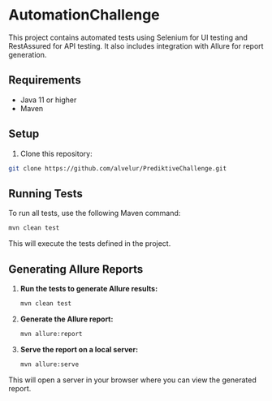 # AutomationChallenge

This project contains automated tests using Selenium for UI testing and RestAssured for API testing. It also includes integration with Allure for report generation.

## Requirements

- Java 11 or higher
- Maven

## Setup

1. Clone this repository:

```bash
git clone https://github.com/alvelur/PrediktiveChallenge.git
 ```

## Running Tests

To run all tests, use the following Maven command:

```bash
mvn clean test
```

This will execute the tests defined in the project.

## Generating Allure Reports

1. **Run the tests to generate Allure results:**
   ```bash
   mvn clean test
   ```

2. **Generate the Allure report:**
   ```bash
   mvn allure:report
   ```

3. **Serve the report on a local server:**
   ```bash
   mvn allure:serve
   ```

This will open a server in your browser where you can view the generated report.
